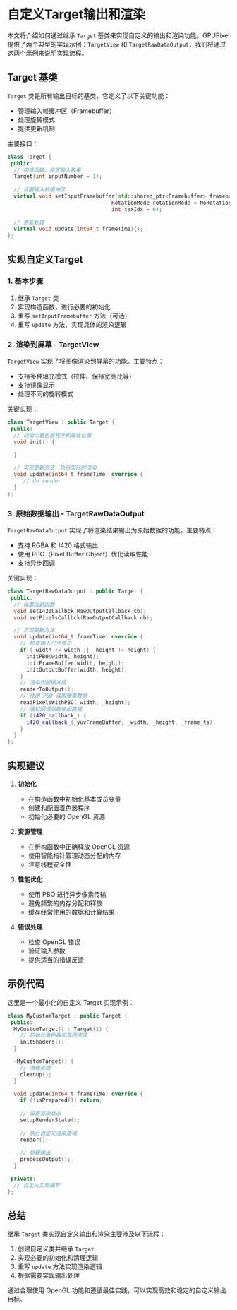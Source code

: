 # 自定义Target输出和渲染

本文将介绍如何通过继承 `Target` 基类来实现自定义的输出和渲染功能。GPUPixel 提供了两个典型的实现示例：`TargetView` 和 `TargetRawDataOutput`，我们将通过这两个示例来说明实现流程。

## Target 基类

`Target` 类是所有输出目标的基类，它定义了以下关键功能：

- 管理输入帧缓冲区（Framebuffer）
- 处理旋转模式
- 提供更新机制

主要接口：

```cpp
class Target {
 public:
  // 构造函数，指定输入数量
  Target(int inputNumber = 1);
  
  // 设置输入帧缓冲区
  virtual void setInputFramebuffer(std::shared_ptr<Framebuffer> framebuffer,
                                 RotationMode rotationMode = NoRotation,
                                 int texIdx = 0);
  
  // 更新处理
  virtual void update(int64_t frameTime){};
};
```

## 实现自定义Target

### 1. 基本步骤

1. 继承 `Target` 类
2. 实现构造函数，进行必要的初始化
3. 重写 `setInputFramebuffer` 方法（可选）
4. 重写 `update` 方法，实现具体的渲染逻辑

### 2. 渲染到屏幕 - TargetView

`TargetView` 实现了将图像渲染到屏幕的功能。主要特点：

- 支持多种填充模式（拉伸、保持宽高比等）
- 支持镜像显示
- 处理不同的旋转模式

关键实现：

```cpp
class TargetView : public Target {
 public:
  // 初始化着色器程序和属性位置
  void init() {
   
  }

  // 实现更新方法，执行实际的渲染
  void update(int64_t frameTime) override {
     // do render
  }
};
```

### 3. 原始数据输出 - TargetRawDataOutput

`TargetRawDataOutput` 实现了将渲染结果输出为原始数据的功能。主要特点：

- 支持 RGBA 和 I420 格式输出
- 使用 PBO（Pixel Buffer Object）优化读取性能
- 支持异步回调

关键实现：

```cpp
class TargetRawDataOutput : public Target {
 public:
  // 设置回调函数
  void setI420Callbck(RawOutputCallback cb);
  void setPixelsCallbck(RawOutputCallback cb);

  // 实现更新方法
  void update(int64_t frameTime) override {
    // 检查输入尺寸变化
    if (_width != width || _height != height) {
      initPBO(width, height);
      initFrameBuffer(width, height);
      initOutputBuffer(width, height);
    }
    // 渲染到帧缓冲区
    renderToOutput();
    // 使用 PBO 读取像素数据
    readPixelsWithPBO(_width, _height);
    // 通过回调函数输出数据
    if (i420_callback_) {
      i420_callback_(_yuvFrameBuffer, _width, _height, _frame_ts);
    }
  }
};
```

## 实现建议

1. **初始化**
   - 在构造函数中初始化基本成员变量
   - 创建和配置着色器程序
   - 初始化必要的 OpenGL 资源

2. **资源管理**
   - 在析构函数中正确释放 OpenGL 资源
   - 使用智能指针管理动态分配的内存
   - 注意线程安全性

3. **性能优化**
   - 使用 PBO 进行异步像素传输
   - 避免频繁的内存分配和释放
   - 缓存经常使用的数据和计算结果

4. **错误处理**
   - 检查 OpenGL 错误
   - 验证输入参数
   - 提供适当的错误反馈

## 示例代码

这里是一个最小化的自定义 Target 实现示例：

```cpp
class MyCustomTarget : public Target {
 public:
  MyCustomTarget() : Target(1) {
    // 初始化着色器和其他资源
    initShaders();
  }

  ~MyCustomTarget() {
    // 清理资源
    cleanup();
  }

  void update(int64_t frameTime) override {
    if (!isPrepared()) return;
    
    // 设置渲染状态
    setupRenderState();
    
    // 执行自定义渲染逻辑
    render();
    
    // 处理输出
    processOutput();
  }

 private:
  // 自定义实现细节
};
```

## 总结

继承 `Target` 类实现自定义输出和渲染主要涉及以下流程：

1. 创建自定义类并继承 `Target`
2. 实现必要的初始化和清理逻辑
3. 重写 `update` 方法实现渲染逻辑
4. 根据需要实现输出处理

通过合理使用 OpenGL 功能和遵循最佳实践，可以实现高效和稳定的自定义输出目标。